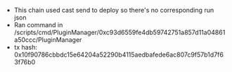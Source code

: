 - This chain used cast send to deploy so there's no corresponding run json
- Ran command in /scripts/cmd/PluginManager/0xc93d6559fe4db59742751a857d11a04861a50ccc/PluginManager
- tx hash: 0x10f90786cbbdc15e64204a52290b4115aedbafede6ac807c9f57b1d7f63f76b0
